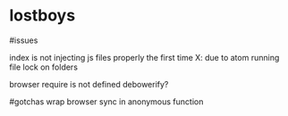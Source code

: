 # lostboys


#issues

index is not injecting js files properly the first time
X: due to atom running file lock on folders

browser require is not defined
debowerify?

#gotchas
wrap browser sync in anonymous function
